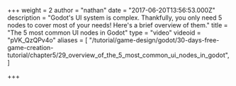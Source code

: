 +++
weight = 2
author = "nathan"
date = "2017-06-20T13:56:53.000Z"
description = "Godot's UI system is complex. Thankfully, you only need 5 nodes to cover most of your needs! Here's a brief overview of them."
title = "The 5 most common UI nodes in Godot"
type = "video"
videoid = "pVK_QzQPv4o"
aliases = [ "/tutorial/game-design/godot/30-days-free-game-creation-tutorial/chapter5/29_overview_of_the_5_most_common_ui_nodes_in_godot",]

+++
